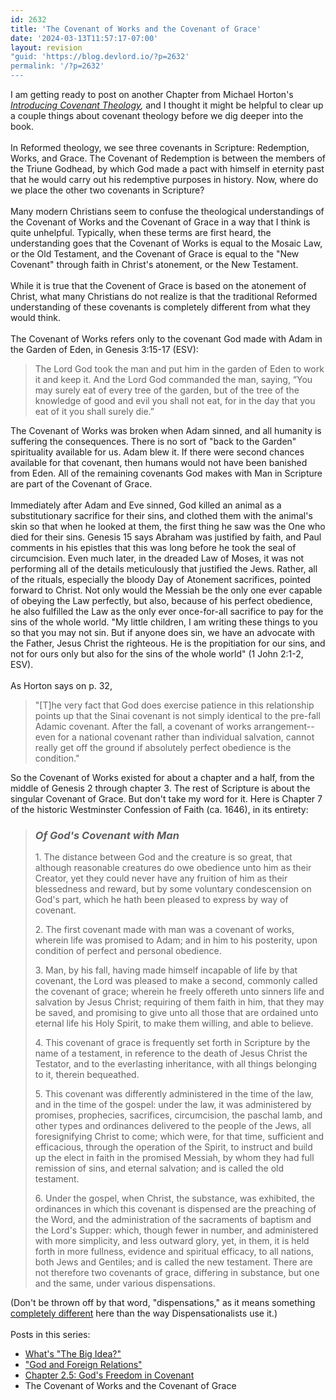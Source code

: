 ```yaml
---
id: 2632
title: 'The Covenant of Works and the Covenant of Grace'
date: '2024-03-13T11:57:17-07:00'
layout: revision
"guid: 'https://blog.devlord.io/?p=2632'
permalink: '/?p=2632'
---
```


I am getting ready to post on another Chapter from Michael Horton's <span style="font-style:italic;"><a href="http://www.amazon.com/gp/product/080107195X?ie=UTF8&amp;tag=lbmusic&amp;linkCode=as2&amp;camp=1789&amp;creative=390957&amp;creativeASIN=080107195X">Introducing Covenant Theology</a></span><span style="font-style:italic;">,</span> and I thought it might be helpful to clear up a couple things about covenant theology before we dig deeper into the book.<br /><br />In Reformed theology, we see three covenants in Scripture: Redemption, Works, and Grace.  The Covenant of Redemption is between the members of the Triune Godhead, by which God made a pact with himself in eternity past that he would carry out his redemptive purposes in history.  Now, where do we place the other two covenants in Scripture?<br /><br />Many modern Christians seem to confuse the theological understandings of the Covenant of Works and the Covenant of Grace in a way that I think is quite unhelpful.  Typically, when these terms are first heard, the understanding goes that the Covenant of Works is equal to the Mosaic Law, or the Old Testament, and the Covenant of Grace is equal to the "New Covenant" through faith in Christ's atonement, or the New Testament.<br /><br />While it is true that the Covenent of Grace is based on the atonement of Christ, what many Christians do not realize is that the traditional Reformed understanding of these covenants is completely different from what they would think.<br /><br />The Covenant of Works refers only to the covenant God made with Adam in the Garden of Eden, in Genesis 3:15-17 (ESV):<br />

<blockquote><span class="verse-num" id="v01002015-1"></span>The <span class="small-caps">Lord</span> God took the man and put him in the garden of Eden to work it and keep it. <span class="verse-num" id="v01002016-1"></span>And the <span class="small-caps">Lord</span> God commanded the man, saying, “You may surely eat of every tree of the garden, <span class="verse-num" id="v01002017-1"></span>but of the tree of the knowledge of good and evil you shall not eat, for in the day that you eat<span class="footnote"><a href="http://www.gnpcb.org/esv/search/?q=Genesis+2#f4" id="b4" title="Or 'when you eat'"></a></span> of it you shall surely die.”</blockquote>

The Covenant of Works was broken when Adam sinned, and all humanity is suffering the consequences.  There is no sort of "back to the Garden" spirituality available for us.  Adam blew it.  If there were second chances available for that covenant, then humans would not have been banished from Eden.  All of the remaining covenants God makes with Man in Scripture are part of the Covenant of Grace.<br /><br />Immediately after Adam and Eve sinned, God killed an animal as a substitutionary sacrifice for their sins, and clothed them with the animal's skin so that when he looked at them, the first thing he saw was the One who died for their sins.  Genesis 15 says Abraham was justified by faith, and Paul comments in his epistles that this was long before he took the seal of circumcision.  Even much later, in the dreaded Law of Moses, it was not performing all of the details meticulously that justified the Jews.  Rather, all of the rituals, especially the bloody Day of Atonement sacrifices, pointed forward to Christ.  Not only would the Messiah be the only one ever capable of obeying the Law perfectly, but also, because of his perfect obedience, he also fulfilled the Law as the only ever once-for-all sacrifice to pay for the sins of the whole world.  "<span class="chapter-num" id="v62002001-1"></span>My little children, I am writing these things to you so that you may not sin. But if anyone does sin, we have an advocate with the Father, Jesus Christ the righteous.<span class="verse-num" id="v62002002-1"> </span>He is the propitiation for our sins, and not for ours only but also for the sins of the whole world" (1 John 2:1-2, ESV).<br /><br />As Horton says on p. 32,<br />

<blockquote>"[T]he very fact that God does exercise patience in this relationship points up that the Sinai covenant is not simply identical to the pre-fall Adamic covenant. After the fall, a covenant of works arrangement--even for a national covenant rather than individual salvation, cannot really get off the ground if absolutely perfect obedience is the condition."<br /></blockquote>

So the Covenant of Works existed for about a chapter and a half, from the middle of Genesis 2 through chapter 3.  The rest of Scripture is about the singular Covenant of Grace.  But don't take my word for it.  Here is Chapter 7 of the historic Westminster Confession of Faith (ca. 1646), in its entirety:<br />

<h3 class="divider"></h3>

<blockquote><h3 class="divider"><i>Of God's Covenant with Man</i></h3>  1. The distance between God and the creature is so great, that although reasonable creatures do owe obedience unto him as their Creator, yet they could never have any fruition of him as their blessedness and reward, but by some voluntary condescension on God's part, which he hath been pleased to express by way of covenant.</p>  2. The first covenant made with man was a covenant of works, wherein life was promised to Adam; and in him to his posterity, upon condition of perfect and personal obedience.</p>  <p>3. Man, by his fall, having made himself incapable of life by that covenant, the Lord was pleased to make a second, commonly called the covenant of grace; wherein he freely offereth unto sinners life and salvation by Jesus Christ; requiring of them faith in him, that they may be saved, and promising to give unto all those that are ordained unto eternal life his Holy Spirit, to make them willing, and able to believe.</p>  <p>4. This covenant of grace is frequently set forth in Scripture by the name of a testament, in reference to the death of Jesus Christ the Testator, and to the everlasting inheritance, with all things belonging to it, therein bequeathed.</p>  <p>5. This covenant was differently administered in the time of the law, and in the time of the gospel: under the law, it was administered by promises, prophecies, sacrifices, circumcision, the paschal lamb, and other types and ordinances delivered to the people of the Jews, all foresignifying Christ to come; which were, for that time, sufficient and efficacious, through the operation of the Spirit, to instruct and build up the elect in faith in the promised Messiah, by whom they had full remission of sins, and eternal salvation; and is called the old testament.</p>  <p>6. Under the gospel, when Christ, the substance, was exhibited, the ordinances in which this covenant is dispensed are the preaching of the Word, and the administration of the sacraments of baptism and the Lord's Supper: which, though fewer in number, and administered with more simplicity, and less outward glory, yet, in them, it is held forth in more fullness, evidence and spiritual efficacy, to all nations, both Jews and Gentiles; and is called the new testament. There are not therefore two covenants of grace, differing in substance, but one and the same, under various dispensations.</p></blockquote>

<p>(Don't be thrown off by that word, "dispensations," as it means something <a href="http://www.pcusa.org/today/archive/believe/wpb9901h.htm">completely different</a> here than the way Dispensationalists use it.)<br /><br />Posts in this series:<br />

<ul><li><a href="/2009/06/04/whats-the-big-idea/">What's "The Big Idea?"</a><br /></li><li><a href="/2009/06/12/god-and-foreign-relations/">"God and Foreign Relations"</a></li><li><a href="/2009/07/01/chapter-2-5-gods-freedom-in-covenant/">Chapter 2.5: God's Freedom in Covenant</a></li><li>The Covenant of Works and the Covenant of Grace<br /></li></ul>

<div class="blogger-post-footer"></div>